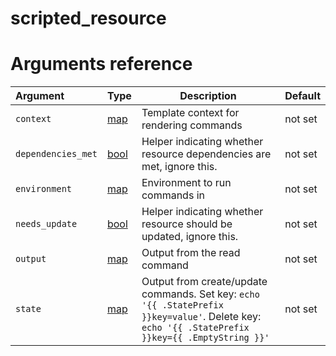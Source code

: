 
# scripted_resource

# Arguments reference

| Argument | Type | Description | Default |
|:---      | ---  | ---         | ---     |
| `context` | [map](https://www.terraform.io/docs/extend/schemas/schema-types.html#typemap) | Template context for rendering commands | not set |
| `dependencies_met` | [bool](https://www.terraform.io/docs/extend/schemas/schema-types.html#typebool) | Helper indicating whether resource dependencies are met, ignore this. | not set |
| `environment` | [map](https://www.terraform.io/docs/extend/schemas/schema-types.html#typemap) | Environment to run commands in | not set |
| `needs_update` | [bool](https://www.terraform.io/docs/extend/schemas/schema-types.html#typebool) | Helper indicating whether resource should be updated, ignore this. | not set |
| `output` | [map](https://www.terraform.io/docs/extend/schemas/schema-types.html#typemap) | Output from the read command | not set |
| `state` | [map](https://www.terraform.io/docs/extend/schemas/schema-types.html#typemap) | Output from create/update commands. Set key: `echo '{{ .StatePrefix }}key=value'`. Delete key: `echo '{{ .StatePrefix }}key={{ .EmptyString }}'` | not set |
